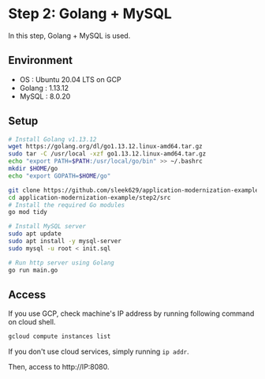 # Step 2: Golang + MySQL

In this step, Golang + MySQL is used.

## Environment

- OS : Ubuntu 20.04 LTS on GCP
- Golang : 1.13.12
- MySQL : 8.0.20

## Setup

```bash
# Install Golang v1.13.12
wget https://golang.org/dl/go1.13.12.linux-amd64.tar.gz
sudo tar -C /usr/local -xzf go1.13.12.linux-amd64.tar.gz
echo "export PATH=$PATH:/usr/local/go/bin" >> ~/.bashrc
mkdir $HOME/go
echo "export GOPATH=$HOME/go"

git clone https://github.com/sleek629/application-modernization-example.git
cd application-modernization-example/step2/src
# Install the required Go modules
go mod tidy

# Install MySQL server
sudo apt update
sudo apt install -y mysql-server
sudo mysql -u root < init.sql

# Run http server using Golang
go run main.go
```

 ## Access

If you use GCP, check machine's IP address by running following command on cloud shell.

```bash
gcloud compute instances list
```

If you don't use cloud services, simply running `ip addr`.



Then, access to http://IP:8080.

